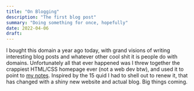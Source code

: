 ```yaml
---
title: "On Blogging"
description: "The first blog post"
summary: "Doing something for once, hopefully"
date: 2022-04-06
draft:
---
```


I bought this domain a year ago today, with grand visions of writing interesting blog posts and whatever other cool shit it is people do with domains. Unfortunately all that ever happened was I threw together the crappiest HTML/CSS homepage ever (not a web dev btw), and used it to point to [my notes](https://joeyh.dev/notes). Inspired by the 15 quid I had to shell out to renew it, that has changed with a shiny new website and actual blog. Big things coming.
